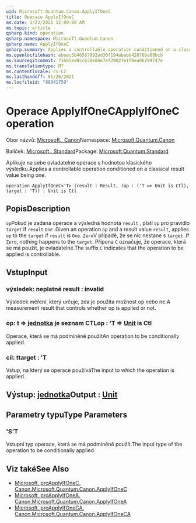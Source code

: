 ```yaml
---
uid: Microsoft.Quantum.Canon.ApplyIfOneC
title: Operace ApplyIfOneC
ms.date: 1/23/2021 12:00:00 AM
ms.topic: article
qsharp.kind: operation
qsharp.namespace: Microsoft.Quantum.Canon
qsharp.name: ApplyIfOneC
qsharp.summary: Applies a controllable operation conditioned on a classical result value being one.
ms.openlocfilehash: ebeec5b46567892ad30f194ababb42876ba08bcb
ms.sourcegitcommit: 71605ea9cc630e84e7ef29027e1f0ea06299747e
ms.translationtype: MT
ms.contentlocale: cs-CZ
ms.lasthandoff: 01/26/2021
ms.locfileid: "98841759"
---
```

# <a name="applyifonec-operation"></a><span data-ttu-id="67326-102">Operace ApplyIfOneC</span><span class="sxs-lookup"><span data-stu-id="67326-102">ApplyIfOneC operation</span></span>

<span data-ttu-id="67326-103">Obor názvů: [Microsoft.. Canon](xref:Microsoft.Quantum.Canon)</span><span class="sxs-lookup"><span data-stu-id="67326-103">Namespace: [Microsoft.Quantum.Canon](xref:Microsoft.Quantum.Canon)</span></span>

<span data-ttu-id="67326-104">Balíček: [Microsoft.. Standard](https://nuget.org/packages/Microsoft.Quantum.Standard)</span><span class="sxs-lookup"><span data-stu-id="67326-104">Package: [Microsoft.Quantum.Standard](https://nuget.org/packages/Microsoft.Quantum.Standard)</span></span>


<span data-ttu-id="67326-105">Aplikuje na sebe ovladatelné operace s hodnotou klasického výsledku.</span><span class="sxs-lookup"><span data-stu-id="67326-105">Applies a controllable operation conditioned on a classical result value being one.</span></span>

```qsharp
operation ApplyIfOneC<'T> (result : Result, (op : ('T => Unit is Ctl), target : 'T)) : Unit is Ctl
```


## <a name="description"></a><span data-ttu-id="67326-106">Popis</span><span class="sxs-lookup"><span data-stu-id="67326-106">Description</span></span>

<span data-ttu-id="67326-107">`op`Pokud je zadaná operace a výsledná hodnota `result` , platí `op` pro pravidlo `target` if `result` `One` .</span><span class="sxs-lookup"><span data-stu-id="67326-107">Given an operation `op` and a result value `result`, applies `op` to the `target` if `result` is `One`.</span></span> <span data-ttu-id="67326-108">`Zero`V případě, že se nic nestane s `target` .</span><span class="sxs-lookup"><span data-stu-id="67326-108">If `Zero`, nothing happens to the `target`.</span></span>
<span data-ttu-id="67326-109">Přípona `C` označuje, že operace, která se má použít, je ovladatelné.</span><span class="sxs-lookup"><span data-stu-id="67326-109">The suffix `C` indicates that the operation to be applied is controllable.</span></span>

## <a name="input"></a><span data-ttu-id="67326-110">Vstup</span><span class="sxs-lookup"><span data-stu-id="67326-110">Input</span></span>

### <a name="result--__invalidresult__"></a><span data-ttu-id="67326-111">výsledek: __neplatné <Result>__</span><span class="sxs-lookup"><span data-stu-id="67326-111">result : __invalid<Result>__</span></span>

<span data-ttu-id="67326-112">Výsledek měření, který určuje, zda je použita možnost op nebo ne.</span><span class="sxs-lookup"><span data-stu-id="67326-112">A measurement result that controls whether op is applied or not.</span></span>


### <a name="op--t--unit--is-ctl"></a><span data-ttu-id="67326-113">op: t => [jednotka](xref:microsoft.quantum.lang-ref.unit)  je seznam CTL</span><span class="sxs-lookup"><span data-stu-id="67326-113">op : 'T => [Unit](xref:microsoft.quantum.lang-ref.unit)  is Ctl</span></span>

<span data-ttu-id="67326-114">Operace, která se má podmíněně použít</span><span class="sxs-lookup"><span data-stu-id="67326-114">An operation to be conditionally applied.</span></span>


### <a name="target--t"></a><span data-ttu-id="67326-115">cíl: t</span><span class="sxs-lookup"><span data-stu-id="67326-115">target : 'T</span></span>

<span data-ttu-id="67326-116">Vstup, na který se operace používá</span><span class="sxs-lookup"><span data-stu-id="67326-116">The input to which the operation is applied.</span></span>



## <a name="output--unit"></a><span data-ttu-id="67326-117">Výstup: [jednotka](xref:microsoft.quantum.lang-ref.unit)</span><span class="sxs-lookup"><span data-stu-id="67326-117">Output : [Unit](xref:microsoft.quantum.lang-ref.unit)</span></span>



## <a name="type-parameters"></a><span data-ttu-id="67326-118">Parametry typu</span><span class="sxs-lookup"><span data-stu-id="67326-118">Type Parameters</span></span>

### <a name="t"></a><span data-ttu-id="67326-119">'S</span><span class="sxs-lookup"><span data-stu-id="67326-119">'T</span></span>

<span data-ttu-id="67326-120">Vstupní typ operace, která se má podmíněně použít.</span><span class="sxs-lookup"><span data-stu-id="67326-120">The input type of the operation to be conditionally applied.</span></span>

## <a name="see-also"></a><span data-ttu-id="67326-121">Viz také</span><span class="sxs-lookup"><span data-stu-id="67326-121">See Also</span></span>

- [<span data-ttu-id="67326-122">Microsoft. proApplyIfOneC. Canon.</span><span class="sxs-lookup"><span data-stu-id="67326-122">Microsoft.Quantum.Canon.ApplyIfOneC</span></span>](xref:Microsoft.Quantum.Canon.ApplyIfOneC)
- [<span data-ttu-id="67326-123">Microsoft. proApplyIfOneA. Canon.</span><span class="sxs-lookup"><span data-stu-id="67326-123">Microsoft.Quantum.Canon.ApplyIfOneA</span></span>](xref:Microsoft.Quantum.Canon.ApplyIfOneA)
- [<span data-ttu-id="67326-124">Microsoft. proApplyIfOneCA. Canon.</span><span class="sxs-lookup"><span data-stu-id="67326-124">Microsoft.Quantum.Canon.ApplyIfOneCA</span></span>](xref:Microsoft.Quantum.Canon.ApplyIfOneCA)